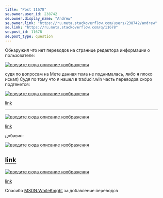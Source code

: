 ```yaml
---
title: "Post 11678"
se.owner.user_id: 238742
se.owner.display_name: "Andrew"
se.owner.link: "https://ru.meta.stackoverflow.com/users/238742/andrew"
se.link: "https://ru.meta.stackoverflow.com/q/11678"
se.post_id: 11678
se.post_type: question
---
```

<p>Обнаружил что нет переводов на странице редактора информации о пользователе:</p>
<p><a href="https://i.stack.imgur.com/Lm2u1.png" rel="nofollow noreferrer"><img src="https://i.stack.imgur.com/Lm2u1.png" alt="введите сюда описание изображения" /></a></p>
<p>судя по вопросам на Мете данная тема не поднималась, либо я плохо искал) Судя по тому что я нашел в traducir.win часть переводов скоро подтянется:</p>
<p><a href="https://i.stack.imgur.com/TCzAj.png" rel="nofollow noreferrer"><img src="https://i.stack.imgur.com/TCzAj.png" alt="введите сюда описание изображения" /></a></p>
<p><a href="https://ru.traducir.win/strings/16835" rel="nofollow noreferrer">link</a></p>
<hr />
<p><a href="https://i.stack.imgur.com/33qvI.png" rel="nofollow noreferrer"><img src="https://i.stack.imgur.com/33qvI.png" alt="введите сюда описание изображения" /></a></p>
<p><a href="https://ru.traducir.win/strings/16829" rel="nofollow noreferrer">link</a></p>
<p>добавил:</p>
<p><a href="https://i.stack.imgur.com/d7CE3.png" rel="nofollow noreferrer"><img src="https://i.stack.imgur.com/d7CE3.png" alt="введите сюда описание изображения" /></a></p>
<h2><a href="https://ru.traducir.win/filters?sourceRegex=My%20logins" rel="nofollow noreferrer">link</a></h2>
<p><a href="https://i.stack.imgur.com/1gJJ4.png" rel="nofollow noreferrer"><img src="https://i.stack.imgur.com/1gJJ4.png" alt="введите сюда описание изображения" /></a></p>
<p><a href="https://ru.traducir.win/strings/16834" rel="nofollow noreferrer">link</a></p>
<p>Спасибо <a href="https://ru.stackoverflow.com/users/240512/msdn-whiteknight">MSDN.WhiteKnight</a> за добавление переводов</p>
